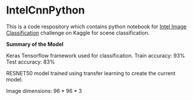 # IntelCnnPython
This is a code respository which contains python notebook for [Intel Image Classification](https://www.kaggle.com/puneet6060/intel-image-classification) challenge on Kaggle for scene classification.

**Summary of the Model**

Keras Tensorflow framework used for classification.
Train accuracy: 93%
Test accuracy: 83%

RESNET50 model trained using transfer learning to create the current model.

Image dimensions: 96 * 96 * 3
